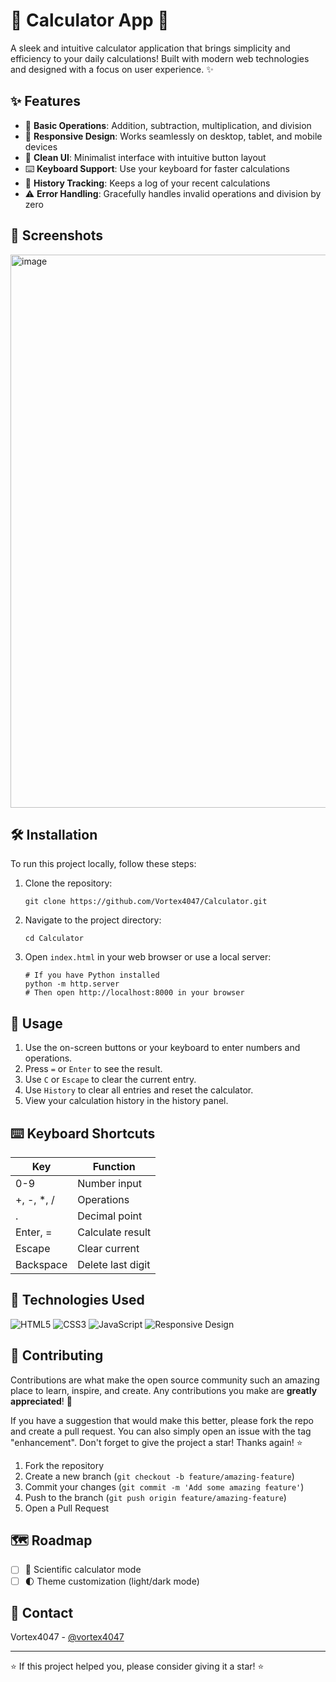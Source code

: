

# 🧮 Calculator App 🌟

A sleek and intuitive calculator application that brings simplicity and efficiency to your daily calculations! Built with modern web technologies and designed with a focus on user experience. ✨

## ✨ Features

- 🔢 **Basic Operations**: Addition, subtraction, multiplication, and division
- 📱 **Responsive Design**: Works seamlessly on desktop, tablet, and mobile devices
- 🎨 **Clean UI**: Minimalist interface with intuitive button layout
- ⌨️ **Keyboard Support**: Use your keyboard for faster calculations
- 📜 **History Tracking**: Keeps a log of your recent calculations
- ⚠️ **Error Handling**: Gracefully handles invalid operations and division by zero


## 📸 Screenshots

<img width="1396" height="885" alt="image" src="https://github.com/user-attachments/assets/14554dc2-ac31-4ef3-8a07-a88c6b7d83ac" />

## 🛠️ Installation

To run this project locally, follow these steps:

1. Clone the repository:
   ```
   git clone https://github.com/Vortex4047/Calculator.git
   ```

2. Navigate to the project directory:
   ```
   cd Calculator
   ```

3. Open `index.html` in your web browser or use a local server:
   ```
   # If you have Python installed
   python -m http.server
   # Then open http://localhost:8000 in your browser
   ```

## 📖 Usage

1. Use the on-screen buttons or your keyboard to enter numbers and operations.
2. Press `=` or `Enter` to see the result.
3. Use `C` or `Escape` to clear the current entry.
4. Use `History` to clear all entries and reset the calculator.
5. View your calculation history in the history panel.

## ⌨️ Keyboard Shortcuts

| Key          | Function          |
|--------------|-------------------|
| 0-9          | Number input      |
| +, -, *, /   | Operations        |
| .            | Decimal point     |
| Enter, =     | Calculate result  |
| Escape       | Clear current     |
| Backspace    | Delete last digit |

## 🧰 Technologies Used

![HTML5](https://img.shields.io/badge/HTML5-E34F26?style=for-the-badge&logo=html5&logoColor=white)
![CSS3](https://img.shields.io/badge/CSS3-1572B6?style=for-the-badge&logo=css3&logoColor=white)
![JavaScript](https://img.shields.io/badge/JavaScript-F7DF1E?style=for-the-badge&logo=javascript&logoColor=black)
![Responsive Design](https://img.shields.io/badge/Responsive-Design-blue?style=for-the-badge)

## 🤝 Contributing

Contributions are what make the open source community such an amazing place to learn, inspire, and create. Any contributions you make are **greatly appreciated**! 🙌

If you have a suggestion that would make this better, please fork the repo and create a pull request. You can also simply open an issue with the tag "enhancement". Don't forget to give the project a star! Thanks again! ⭐

1. Fork the repository
2. Create a new branch (`git checkout -b feature/amazing-feature`)
3. Commit your changes (`git commit -m 'Add some amazing feature'`)
4. Push to the branch (`git push origin feature/amazing-feature`)
5. Open a Pull Request

## 🗺️ Roadmap

- [ ] 🧪 Scientific calculator mode
- [ ] 🌓 Theme customization (light/dark mode)

## 📧 Contact

Vortex4047 - [@vortex4047](https://github.com/Vortex4047)

---

⭐ If this project helped you, please consider giving it a star! ⭐
